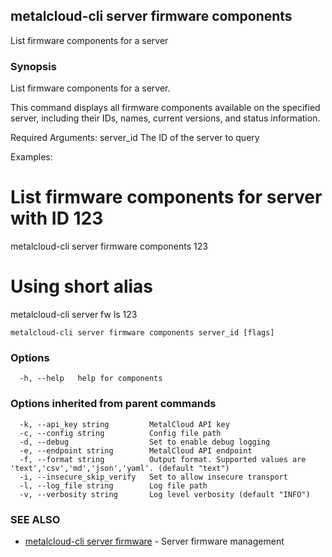 ## metalcloud-cli server firmware components

List firmware components for a server

### Synopsis

List firmware components for a server.

This command displays all firmware components available on the specified server,
including their IDs, names, current versions, and status information.

Required Arguments:
  server_id              The ID of the server to query

Examples:
  # List firmware components for server with ID 123
  metalcloud-cli server firmware components 123

  # Using short alias
  metalcloud-cli server fw ls 123


```
metalcloud-cli server firmware components server_id [flags]
```

### Options

```
  -h, --help   help for components
```

### Options inherited from parent commands

```
  -k, --api_key string         MetalCloud API key
  -c, --config string          Config file path
  -d, --debug                  Set to enable debug logging
  -e, --endpoint string        MetalCloud API endpoint
  -f, --format string          Output format. Supported values are 'text','csv','md','json','yaml'. (default "text")
  -i, --insecure_skip_verify   Set to allow insecure transport
  -l, --log_file string        Log file path
  -v, --verbosity string       Log level verbosity (default "INFO")
```

### SEE ALSO

* [metalcloud-cli server firmware](metalcloud-cli_server_firmware.md)	 - Server firmware management


